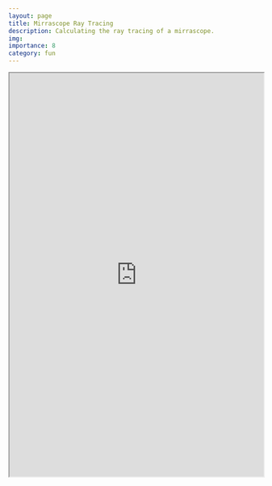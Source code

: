 ```yaml
---
layout: page
title: Mirrascope Ray Tracing
description: Calculating the ray tracing of a mirrascope.
img:
importance: 8
category: fun
---
```


<iframe
  src="https://jupyterlite.github.io/demo/repl/index.html?theme=JupyterLab?toolbar=1"
  width="100%"
  height="800px"
></iframe>
